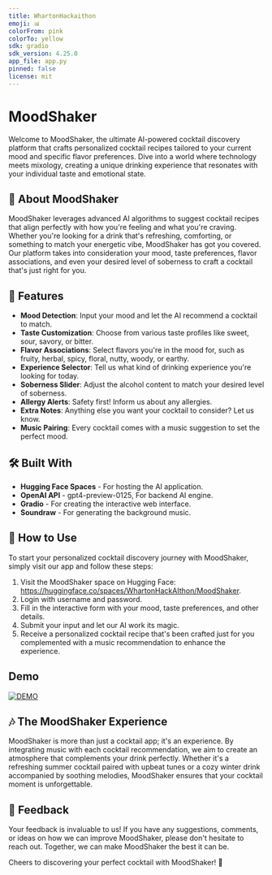 ```yaml
---
title: WhartonHackaithon
emoji: 📊
colorFrom: pink
colorTo: yellow
sdk: gradio
sdk_version: 4.25.0
app_file: app.py
pinned: false
license: mit
---
```



# MoodShaker

Welcome to MoodShaker, the ultimate AI-powered cocktail discovery platform that crafts personalized cocktail recipes tailored to your current mood and specific flavor preferences. Dive into a world where technology meets mixology, creating a unique drinking experience that resonates with your individual taste and emotional state.

## 🍹 About MoodShaker
MoodShaker leverages advanced AI algorithms to suggest cocktail recipes that align perfectly with how you're feeling and what you're craving. Whether you're looking for a drink that's refreshing, comforting, or something to match your energetic vibe, MoodShaker has got you covered. Our platform takes into consideration your mood, taste preferences, flavor associations, and even your desired level of soberness to craft a cocktail that's just right for you.

## 🌟 Features
- **Mood Detection**: Input your mood and let the AI recommend a cocktail to match.
- **Taste Customization**: Choose from various taste profiles like sweet, sour, savory, or bitter.
- **Flavor Associations**: Select flavors you're in the mood for, such as fruity, herbal, spicy, floral, nutty, woody, or earthy.
- **Experience Selector**: Tell us what kind of drinking experience you're looking for today.
- **Soberness Slider**: Adjust the alcohol content to match your desired level of soberness.
- **Allergy Alerts**: Safety first! Inform us about any allergies.
- **Extra Notes**: Anything else you want your cocktail to consider? Let us know.
- **Music Pairing**: Every cocktail comes with a music suggestion to set the perfect mood.

## 🛠 Built With
- **Hugging Face Spaces** - For hosting the AI application.
- **OpenAI API** - gpt4-preview-0125, For backend AI engine.
- **Gradio** - For creating the interactive web interface.
- **Soundraw** - For generating the background music. 

## 📖 How to Use
To start your personalized cocktail discovery journey with MoodShaker, simply visit our app and follow these steps:

1. Visit the MoodShaker space on Hugging Face: https://huggingface.co/spaces/WhartonHackAIthon/MoodShaker.
2. Login with username and password.
3. Fill in the interactive form with your mood, taste preferences, and other details.
4. Submit your input and let our AI work its magic.
5. Receive a personalized cocktail recipe that's been crafted just for you complemented with a music recommendation to enhance the experience.
   
## Demo
[![DEMO](https://www.youtube.com/watch?v=U5Ti2dYMHfg/0.jpg)]([https://www.youtube.com/watch?v=YOUTUBE_VIDEO_ID_HERE](https://www.youtube.com/watch?v=U5Ti2dYMHfg))

## 🎶 The MoodShaker Experience
MoodShaker is more than just a cocktail app; it's an experience. By integrating music with each cocktail recommendation, we aim to create an atmosphere that complements your drink perfectly. Whether it's a refreshing summer cocktail paired with upbeat tunes or a cozy winter drink accompanied by soothing melodies, MoodShaker ensures that your cocktail moment is unforgettable.

## 📢 Feedback
Your feedback is invaluable to us! If you have any suggestions, comments, or ideas on how we can improve MoodShaker, please don't hesitate to reach out. Together, we can make MoodShaker the best it can be.

Cheers to discovering your perfect cocktail with MoodShaker! 🥂


